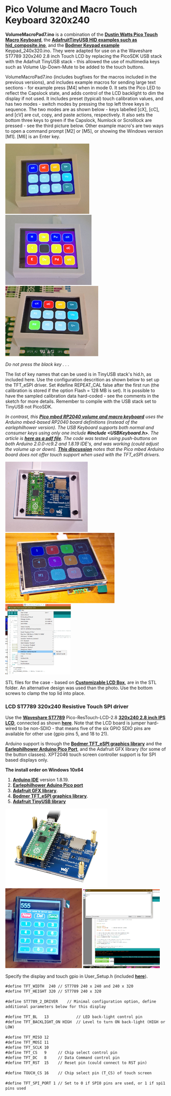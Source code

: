 

# Pico Volume and Macro Touch Keyboard 320x240

**VolumeMacroPad7.ino** is a combination of the [**Dustin Watts Pico Touch Macro Keyboard**](https://github.com/DustinWatts/Pico-Matrix-Touch-Keyboard), the [**AdafruitTinyUSB HID examples such as hid_composite.ino**](https://github.com/adafruit/Adafruit_TinyUSB_Arduino/blob/master/examples/HID/hid_composite/hid_composite.ino), and the [**Bodmer Keypad example**](https://github.com/Bodmer/TFT_eSPI/examples/) Keypad_240x320.ino. They were adapted for use on a the Waveshare ST7789 320x240 2.8 inch Touch LCD by replacing the PicoSDK USB stack with the Adafruit TinyUSB stack - this allowed the use of multimedia keys such as Volume Up-Down-Mute to be added to the touch buttons.

VolumeMacroPad7.ino (includes bugfixes for the macros included in the previous versions), and includes example macros for sending large text sections - for example press [M4] when in mode 0. It sets the Pico LED to reflect the Capslock state, and adds control of the LCD backlight to dim the display if not used. It includes preset (typical) touch calibration values, and has two modes - switch modes by pressing the top left three keys in sequence. The two modes are as shown below - keys labelled [cX], [cC], and [cV] are cut, copy, and paste actions, respectively. It also sets the bottom three keys to green if the Capslock, Numlock or Scrolllock are pressed - see the third picture below. Other example macro's are two ways to open a command prompt [M2] or [M5], or showing the Windows version [M1]. [M6] is an Enter key.

<p align="left">
<img src="images/mode0.jpg" height="220" /> 
<img src="images/mode1.jpg" height="220" /> 
<img src="images/macro22.jpg" height="220" /> 
</p>

*Do not press the black key . . .*

The list of key names that can be used is in TinyUSB stack's hid.h, as included here. Use the configuration descrition as shown below to set up the TFT_eSPI driver. Set #define REPEAT_CAL false after the first run (the calibration is stored if the option Flash = 128 MB is set). It is possible to have the sampled calibration data hard-coded - see the comments in the sketch for more details. Remember to compile with the USB stack set to TinyUSB not PicoSDK. 

*In contrast, this [**Pico mbed RP2040 volume and macro keyboard**](https://www.hackster.io/Murchx/pi-pico-macro-keyboard-d0bd1c) uses the Arduino mbed-based RP2040 board definitions (instead of the earlephilhower version). The USB Keyboard supports both normal and consumer keys using only one include **#include <USBKeyboard.h>**. The article is [**here as a pdf file**](Pi-Pico-mbed-RP2040-volume-and-macro-keyboard.pdf). The code was tested using push-buttons on both Arduino 2.0.0-rc9.2 and 1.8.19 IDE's, and was working (could adjust the volume up or down). [**This discussion**](https://github.com/Bodmer/TFT_eSPI/discussions/1558) notes that the Pico mbed Arduino board does not offer touch support when used with the TFT_eSPI drivers.*

<p align="left">
<img src="images/case3.jpg" height="220" /> 
<img src="images/macro2.jpg" height="220" /> 
<img src="images/macro3.jpg" height="220" />  
</p>

STL files for the case - based on [**Customizable LCD Box**](https://www.thingiverse.com/thing:57427), are in the STL folder. An alternative design was used than the photo. Use the bottom screws to clamp the top lid into place.

### LCD ST7789 320x240 Resistive Touch SPI driver

Use the [**Waveshare ST7789**](https://www.waveshare.com/pico-restouch-lcd-2.8.htm) Pico-ResTouch-LCD-2.8 [**320x240 2.8 inch IPS LCD**](https://www.waveshare.com/wiki/Pico-ResTouch-LCD-2.8), connected as shown [**here**](images/connections.jpg). Note that the LCD board is jumper hard-wired to be non-SDIO - that means five of the six GPIO SDIO pins are available for other use (gpio pins 5, and 18 to 21). 

Arduino support is through the [**Bodmer TFT_eSPI graphics library**](https://github.com/Bodmer/TFT_eSPI) and the [**Earlephilhower Arduino Pico Port**](https://github.com/earlephilhower/arduino-pico/), and the Adafruit GFX library (for some of the button classes). XPT2046 touch screen controller support is for SPI based displays only.

**The install order on Windows 10x64**
1. [**Arduino IDE**](https://www.arduino.cc/en/software) version 1.8.19.
2. [**Earlephilhower Aduino Pico port**](https://github.com/earlephilhower/arduino-pico/)
3. [**Adafruit GFX library**](https://github.com/adafruit/Adafruit-GFX-Library).
4. [**Bodmer TFT_eSPI graphics library**](https://github.com/Bodmer/TFT_eSPI).
5. [**Adafruit TinyUSB library**](https://github.com/adafruit/Adafruit_TinyUSB_Arduino)

<p align="left">
<img src="images/lcd1.jpg" width="320" /> 
<img src="images/lcd2.jpg" width="240" /> 
<img src="images/screen1.jpg" width="240" /> 
</p>


Specify the display and touch gpio in User_Setup.h (included [**here**](User_Setup.h)).


```
#define TFT_WIDTH  240 // ST7789 240 x 240 and 240 x 320
#define TFT_HEIGHT 320 // ST7789 240 x 320

#define ST7789_2_DRIVER    // Minimal configuration option, define additional parameters below for this display

#define TFT_BL   13            // LED back-light control pin
#define TFT_BACKLIGHT_ON HIGH  // Level to turn ON back-light (HIGH or LOW)

#define TFT_MISO 12
#define TFT_MOSI 11
#define TFT_SCLK 10
#define TFT_CS   9     // Chip select control pin
#define TFT_DC   8     // Data Command control pin
#define TFT_RST  15    // Reset pin (could connect to RST pin)

#define TOUCH_CS 16    // Chip select pin (T_CS) of touch screen

#define TFT_SPI_PORT 1 // Set to 0 if SPI0 pins are used, or 1 if spi1 pins used

```

